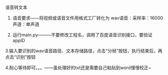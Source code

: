 语音转文本

1. 语音要求——将视频或语音文件用格式工厂转化为 wav语音：采样率：16000 声道：单声道

2. 运行main.py———不要修改工程名，调用了百度语音识别接口，要验证appID

3.输入要识别的wav语音路径、文本存储路径，点击“分帧”按钮，执行结束后，再点击“识别”按钮

4.耐心等待即可。。。——虽处理好的txt还是需要自己粘贴到word慢慢校正~
